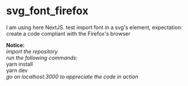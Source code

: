 # svg_font_firefox
I am using here NextJS. 
test import font in a svg's element, expectation: create a code compliant with the Firefox's browser
<br/>    

**Notice:**  
*import the repository  
run the following commands:*  
yarn install  
yarn dev  
*go on localhost:3000 to appreciate the code in action*
